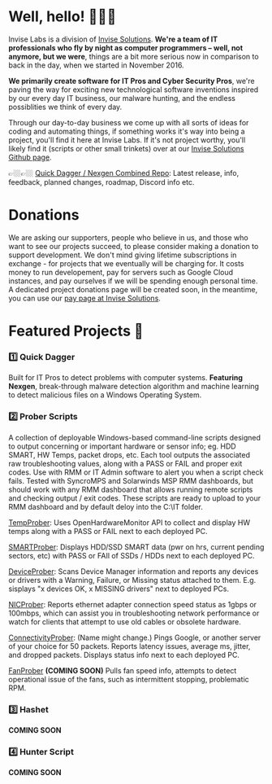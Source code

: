 # Well, hello! 👨🏽‍💻
Invise Labs is a division of [Invise Solutions](https://invisesolutions.com/). **We're a team of IT professionals who fly by night as computer programmers – well, not anymore, but we were**, things are a bit more serious now in comparison to back in the day, when we started in November 2016.

**We primarily create software for IT Pros and Cyber Security Pros**, we're paving the way for exciting new technological software inventions inspired by our every day IT business, our malware hunting, and the endless possiblities we think of every day.

Through our day-to-day business we come up with all sorts of ideas for coding and automating things, if something works it's way into being a project, you'll find it here at Invise Labs. If it's not project worthy, you'll likely find it (scripts or other small trinkets) over at our [Invise Solutions Github page](https://github.com/invisesolutions/).

👉🏼👉🏼 [Quick Dagger / Nexgen Combined Repo](https://github.com/inviselabs/quickdagger-nexgen): Latest release, info, feedback, planned changes, roadmap, Discord info etc.

# Donations
We are asking our supporters, people who believe in us, and those who want to see our projects succeed, to please consider making a donation to support development. We don't mind giving lifetime subscriptions in exchange - for projects that we eventually will be charging for. It costs money to run developement, pay for servers such as Google Cloud instances, and pay ourselves if we will be spending enough personal time. A dedicated project donations page will be created soon, in the meantime, you can use our [pay page at Invise Solutions](https://invisesolutions.com/pay).

# Featured Projects 💽
### 1️⃣ Quick Dagger
Built for IT Pros to detect problems with computer systems. **Featuring Nexgen**, break-through malware detection algorithm and machine learning to detect malicious files on a Windows Operating System.

### 2️⃣ Prober Scripts
A collection of deployable Windows-based command-line scripts designed to output concerning or important hardware or sensor info; eg. HDD SMART, HW Temps, packet drops, etc. Each tool outputs the associated raw troubleshooting values, along with a PASS or FAIL and proper exit codes. Use with RMM or IT Admin software to alert you when a script check fails. Tested with SyncroMPS and Solarwinds MSP RMM dashboards, but should work with any RMM dashboard that allows running remote scripts and checking output / exit codes. These scripts are ready to upload to your RMM dashboard and by default deloy into the C:\IT folder.

[TempProber](https://github.com/InviseLabs/RMMProberScripts-TempProber): Uses OpenHardwareMonitor API to collect and display HW temps along with a PASS or FAIL next to each deployed PC.

[SMARTProber](https://github.com/InviseLabs/RMMProberScripts-SMARTProber): Displays HDD/SSD SMART data (pwr on hrs, current pending sectors, etc) with PASS or FAIl of SSDs / HDDs next to each deployed PC.

[DeviceProber](https://github.com/InviseLabs/RMMProberScripts-DeviceProber): Scans Device Manager information and reports any devices or drivers with a Warning, Failure, or Missing status attached to them. E.g. sisplays "x devices OK, x MISSING drivers" next to deployed PCs.

[NICProber](https://github.com/InviseLabs/RMMProberScripts-NICProber): Reports ethernet adapter connection speed status as 1gbps or 100mbps, which can assist you in troubleshooting network performance or watch for clients that attempt to use old cables or obsolete hardware.

[ConnectivityProber](https://github.com/InviseLabs/RMMProberScripts-ConnectivityProber): (Name might change.) Pings Google, or another server of your choice for 50 packets. Reports latency issues, average ms, jitter, and dropped packets. Displays status info next to each deployed PC.

[FanProber](https://github.com/InviseLabs/RMMProberScripts-FanProber) **(COMING SOON)** Pulls fan speed info, attempts to detect operational issue of the fans, such as intermittent stopping, problematic RPM.


### 3️⃣ Hashet
**COMING SOON**

### 4️⃣ Hunter Script
**COMING SOON**

<!--
**Here are some ideas to get you started:**

🙋‍♀️ A short introduction - what is your organization all about?
🌈 Contribution guidelines - how can the community get involved?
👩‍💻 Useful resources - where can the community find your docs? Is there anything else the community should know?
🍿 Fun facts - what does your team eat for breakfast?
🧙 Remember, you can do mighty things with the power of [Markdown](https://docs.github.com/github/writing-on-github/getting-started-with-writing-and-formatting-on-github/basic-writing-and-formatting-syntax)
-->
